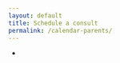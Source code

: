 ```yaml
---
layout: default
title: Schedule a consult
permalink: /calendar-parents/
---
```


-

<!-- calend.ly>
<link href="https://assets.calendly.com/assets/external/widget.css" rel="stylesheet">
<div class="calendly-inline-widget" data-url="https://calendly.com/cribb-tutoring/parent-15min/?hide_gdpr_banner=1" style="min-width:320px;height:700px;"></div>
<script src="https://assets.calendly.com/assets/external/widget.js" async></script>
-->

<div class="tidycal-embed" data-path="cribbtutoring/parent-consult"></div><script src="https://asset-tidycal.b-cdn.net/js/embed.js" async></script>


<!-- https://tidycal.com/cribbtutoring/parent-consult -->
